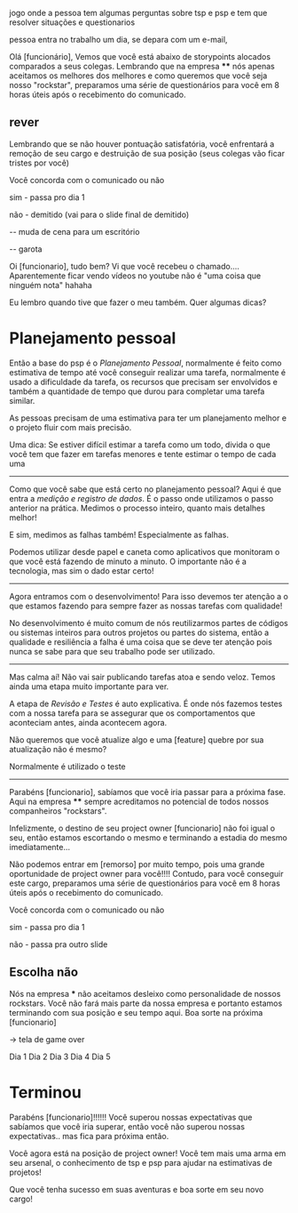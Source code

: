 jogo onde a pessoa tem algumas perguntas sobre tsp e psp e tem que resolver situações e questionarios

pessoa entra no trabalho um dia, se depara com um e-mail,

Olá [funcionário], Vemos que você está abaixo de storypoints alocados comparados a seus colegas. Lembrando que na empresa **\*\*** nós apenas aceitamos os melhores dos melhores e como queremos que você seja nosso "rockstar", preparamos uma série de questionários para você em 8 horas úteis após o recebimento do comunicado.

## rever

Lembrando que se não houver pontuação satisfatória, você enfrentará a remoção de seu cargo e destruição de sua posição (seus colegas vão ficar tristes por você)

Você concorda com o comunicado ou não

sim - passa pro dia 1

não - demitido (vai para o slide final de demitido)

-- muda de cena para um escritório

-- garota

Oi [funcionario], tudo bem? Vi que você recebeu o chamado.... Aparentemente ficar vendo vídeos no youtube não é "uma coisa que ninguém nota" hahaha

Eu lembro quando tive que fazer o meu também. Quer algumas dicas?

# Planejamento pessoal

Então a base do psp é o _Planejamento Pessoal_, normalmente é feito como estimativa de tempo até você conseguir realizar uma tarefa, normalmente é usado a dificuldade da tarefa, os recursos que precisam ser envolvidos e também a quantidade de tempo que durou para completar uma tarefa similar.

As pessoas precisam de uma estimativa para ter um planejamento melhor e o projeto fluir com mais precisão.

Uma dica: Se estiver difícil estimar a tarefa como um todo, divida o que você tem que fazer em tarefas menores e tente estimar o tempo de cada uma

---

Como que você sabe que está certo no planejamento pessoal? Aqui é que entra a _medição e registro de dados_. É o passo onde utilizamos o passo anterior na prática. Medimos o processo inteiro, quanto mais detalhes melhor!

E sim, medimos as falhas também! Especialmente as falhas.

Podemos utilizar desde papel e caneta como aplicativos que monitoram o que você está fazendo de minuto a minuto. O importante não é a tecnologia, mas sim o dado estar certo!

---

Agora entramos com o desenvolvimento! Para isso devemos ter atenção a o que estamos fazendo para sempre fazer as nossas tarefas com qualidade!

No desenvolvimento é muito comum de nós reutilizarmos partes de códigos ou sistemas inteiros para outros projetos ou partes do sistema, então a qualidade e resiliência a falha é uma coisa que se deve ter atenção pois nunca se sabe para que seu trabalho pode ser utilizado.

---

Mas calma aí! Não vai sair publicando tarefas atoa e sendo veloz. Temos ainda uma etapa muito importante para ver.

A etapa de _Revisão e Testes_ é auto explicativa. É onde nós fazemos testes com a nossa tarefa para se assegurar que os comportamentos que aconteciam antes, ainda acontecem agora.

Não queremos que você atualize algo e uma [feature] quebre por sua atualização não é mesmo?

Normalmente é utilizado o teste

---

Parabéns [funcionario], sabíamos que você iria passar para a próxima fase. Aqui na empresa **\*\*** sempre acreditamos no potencial de todos nossos companheiros "rockstars".

Infelizmente, o destino de seu project owner [funcionario] não foi igual o seu, então estamos escortando o mesmo e terminando a estadia do mesmo imediatamente...

Não podemos entrar em [remorso] por muito tempo, pois uma grande oportunidade de project owner para você!!!! Contudo, para você conseguir este cargo, preparamos uma série de questionários para você em 8 horas úteis após o recebimento do comunicado.

Você concorda com o comunicado ou não

sim - passa pro dia 1

não - passa pra outro slide

## Escolha não

Nós na empresa **\*** não aceitamos desleixo como personalidade de nossos rockstars. Você não fará mais parte da nossa empresa e portanto estamos terminando com sua posição e seu tempo aqui. Boa sorte na próxima [funcionario]

-> tela de game over

Dia 1
Dia 2
Dia 3
Dia 4
Dia 5

# Terminou

Parabéns [funcionario]!!!!!! Você superou nossas expectativas que sabíamos que você iria superar, então você não superou nossas expectativas.. mas fica para próxima então.

Você agora está na posição de project owner! Você tem mais uma arma em seu arsenal, o conhecimento de tsp e psp para ajudar na estimativas de projetos!

Que você tenha sucesso em suas aventuras e boa sorte em seu novo cargo!

